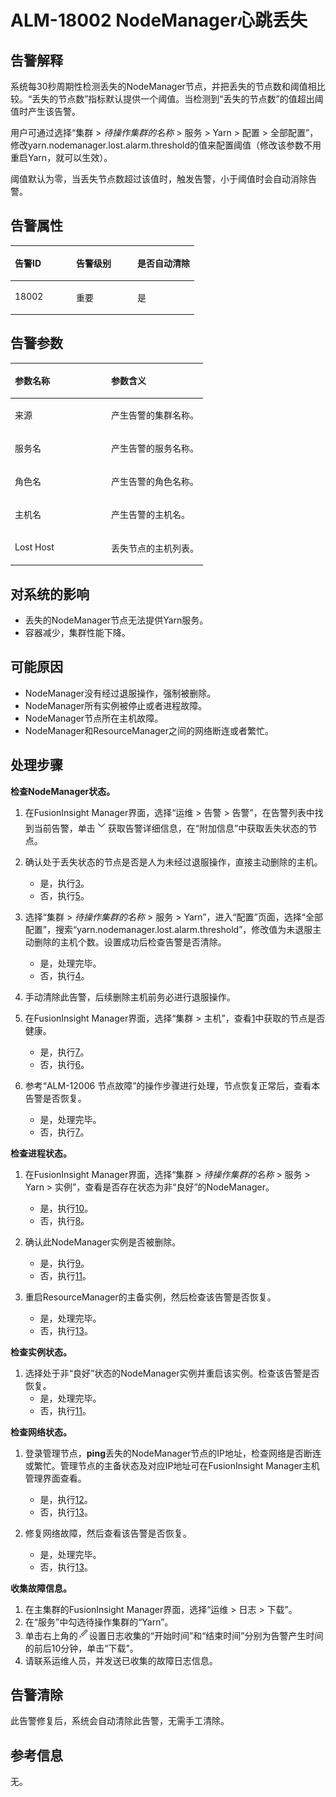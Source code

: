 # ALM-18002 NodeManager心跳丢失<a name="ALM-18002"></a>

## 告警解释<a name="section9054680"></a>

系统每30秒周期性检测丢失的NodeManager节点，并把丢失的节点数和阈值相比较。“丢失的节点数”指标默认提供一个阈值。当检测到“丢失的节点数”的值超出阈值时产生该告警。

用户可通过选择“集群 \>  _待操作集群的名称_  \> 服务 \> Yarn \> 配置 \> 全部配置”，修改yarn.nodemanager.lost.alarm.threshold的值来配置阈值（修改该参数不用重启Yarn，就可以生效）。

阈值默认为零，当丢失节点数超过该值时，触发告警，小于阈值时会自动消除告警。

## 告警属性<a name="section14383261"></a>

<a name="table1491941"></a>
<table><thead align="left"><tr id="row54548545"><th class="cellrowborder" valign="top" width="33.33333333333333%" id="mcps1.1.4.1.1"><p id="p56356030"><a name="p56356030"></a><a name="p56356030"></a>告警ID</p>
</th>
<th class="cellrowborder" valign="top" width="33.33333333333333%" id="mcps1.1.4.1.2"><p id="p1435736"><a name="p1435736"></a><a name="p1435736"></a>告警级别</p>
</th>
<th class="cellrowborder" valign="top" width="33.33333333333333%" id="mcps1.1.4.1.3"><p id="p49185782"><a name="p49185782"></a><a name="p49185782"></a>是否自动清除</p>
</th>
</tr>
</thead>
<tbody><tr id="row24625409"><td class="cellrowborder" valign="top" width="33.33333333333333%" headers="mcps1.1.4.1.1 "><p id="p48501088"><a name="p48501088"></a><a name="p48501088"></a>18002</p>
</td>
<td class="cellrowborder" valign="top" width="33.33333333333333%" headers="mcps1.1.4.1.2 "><p id="p36274044"><a name="p36274044"></a><a name="p36274044"></a>重要</p>
</td>
<td class="cellrowborder" valign="top" width="33.33333333333333%" headers="mcps1.1.4.1.3 "><p id="p52516412"><a name="p52516412"></a><a name="p52516412"></a>是</p>
</td>
</tr>
</tbody>
</table>

## 告警参数<a name="section62340489"></a>

<a name="table25970952"></a>
<table><thead align="left"><tr id="row54141476"><th class="cellrowborder" valign="top" width="50%" id="mcps1.1.3.1.1"><p id="p23383448"><a name="p23383448"></a><a name="p23383448"></a>参数名称</p>
</th>
<th class="cellrowborder" valign="top" width="50%" id="mcps1.1.3.1.2"><p id="p15011099"><a name="p15011099"></a><a name="p15011099"></a>参数含义</p>
</th>
</tr>
</thead>
<tbody><tr id="row2302832142015"><td class="cellrowborder" valign="top" width="50%" headers="mcps1.1.3.1.1 "><p id="p17935380415"><a name="p17935380415"></a><a name="p17935380415"></a>来源</p>
</td>
<td class="cellrowborder" valign="top" width="50%" headers="mcps1.1.3.1.2 "><p id="p187931338134115"><a name="p187931338134115"></a><a name="p187931338134115"></a>产生告警的集群名称。</p>
</td>
</tr>
<tr id="row7939544"><td class="cellrowborder" valign="top" width="50%" headers="mcps1.1.3.1.1 "><p id="p39123317"><a name="p39123317"></a><a name="p39123317"></a>服务名</p>
</td>
<td class="cellrowborder" valign="top" width="50%" headers="mcps1.1.3.1.2 "><p id="p14872090"><a name="p14872090"></a><a name="p14872090"></a>产生告警的服务名称。</p>
</td>
</tr>
<tr id="row66739952"><td class="cellrowborder" valign="top" width="50%" headers="mcps1.1.3.1.1 "><p id="p37226997"><a name="p37226997"></a><a name="p37226997"></a>角色名</p>
</td>
<td class="cellrowborder" valign="top" width="50%" headers="mcps1.1.3.1.2 "><p id="p62596758"><a name="p62596758"></a><a name="p62596758"></a>产生告警的角色名称。</p>
</td>
</tr>
<tr id="row26499917"><td class="cellrowborder" valign="top" width="50%" headers="mcps1.1.3.1.1 "><p id="p66118565"><a name="p66118565"></a><a name="p66118565"></a>主机名</p>
</td>
<td class="cellrowborder" valign="top" width="50%" headers="mcps1.1.3.1.2 "><p id="p54003533"><a name="p54003533"></a><a name="p54003533"></a>产生告警的主机名。</p>
</td>
</tr>
<tr id="row16269750"><td class="cellrowborder" valign="top" width="50%" headers="mcps1.1.3.1.1 "><p id="p169162942710"><a name="p169162942710"></a><a name="p169162942710"></a>Lost Host</p>
</td>
<td class="cellrowborder" valign="top" width="50%" headers="mcps1.1.3.1.2 "><p id="p42741538"><a name="p42741538"></a><a name="p42741538"></a>丢失节点的主机列表。</p>
</td>
</tr>
</tbody>
</table>

## 对系统的影响<a name="section24193493"></a>

-   丢失的NodeManager节点无法提供Yarn服务。
-   容器减少，集群性能下降。

## 可能原因<a name="section16414850"></a>

-   NodeManager没有经过退服操作，强制被删除。
-   NodeManager所有实例被停止或者进程故障。
-   NodeManager节点所在主机故障。
-   NodeManager和ResourceManager之间的网络断连或者繁忙。

## 处理步骤<a name="section13515930"></a>

**检查NodeManager状态。**

1.  <a name="li61419583194749"></a>在FusionInsight Manager界面，选择“运维 \> 告警 \> 告警”，在告警列表中找到当前告警，单击![](figures/zh-cn_image_0263895536.png)获取告警详细信息，在“附加信息”中获取丢失状态的节点。
2.  确认处于丢失状态的节点是否是人为未经过退服操作，直接主动删除的主机。
    -   是，执行[3](#li66611600194749)。
    -   否，执行[5](#li925923194749)。

3.  <a name="li66611600194749"></a>选择“集群 \>  _待操作集群的名称_  \> 服务 \> Yarn”，进入“配置”页面，选择“全部配置”，搜索“yarn.nodemanager.lost.alarm.threshold”，修改值为未退服主动删除的主机个数。设置成功后检查告警是否清除。
    -   是，处理完毕。
    -   否，执行[4](#li62633489194749)。

4.  <a name="li62633489194749"></a>手动清除此告警，后续删除主机前务必进行退服操作。
5.  <a name="li925923194749"></a>在FusionInsight Manager界面，选择“集群 \> 主机”，查看[1](#li61419583194749)中获取的节点是否健康。
    -   是，执行[7](#li1961161194749)。
    -   否，执行[6](#li16448867194749)。

6.  <a name="li16448867194749"></a>参考“ALM-12006 节点故障”的操作步骤进行处理，节点恢复正常后，查看本告警是否恢复。
    -   是，处理完毕。
    -   否，执行[7](#li1961161194749)。


**检查进程状态。**

1.  <a name="li1961161194749"></a>在FusionInsight Manager界面，选择“集群 \>  _待操作集群的名称_  \> 服务 \> Yarn \> 实例”，查看是否存在状态为非“良好”的NodeManager。
    -   是，执行[10](#li64163527194749)。
    -   否，执行[8](#li41079788194749)。

2.  <a name="li41079788194749"></a>确认此NodeManager实例是否被删除。
    -   是，执行[9](#li30856451194749)。
    -   否，执行[11](#li41604207194749)。

3.  <a name="li30856451194749"></a>重启ResourceManager的主备实例，然后检查该告警是否恢复。
    -   是，处理完毕。
    -   否，执行[13](#li28939094194749)。


**检查实例状态。**

1.  <a name="li64163527194749"></a>选择处于非“良好”状态的NodeManager实例并重启该实例。检查该告警是否恢复。
    -   是，处理完毕。
    -   否，执行[11](#li41604207194749)。


**检查网络状态。**

1.  <a name="li41604207194749"></a>登录管理节点，**ping**丢失的NodeManager节点的IP地址，检查网络是否断连或繁忙。管理节点的主备状态及对应IP地址可在FusionInsight Manager主机管理界面查看。
    -   是，执行[12](#li25585076194749)。
    -   否，执行[13](#li28939094194749)。

2.  <a name="li25585076194749"></a>修复网络故障，然后查看该告警是否恢复。
    -   是，处理完毕。
    -   否，执行[13](#li28939094194749)。


**收集故障信息。**

1.  <a name="li28939094194749"></a>在主集群的FusionInsight Manager界面，选择“运维 \> 日志 \> 下载”。
2.  在“服务”中勾选待操作集群的“Yarn”。
3.  单击右上角的![](figures/zh-cn_image_0263895445.png)设置日志收集的“开始时间”和“结束时间”分别为告警产生时间的前后10分钟，单击“下载”。
4.  请联系运维人员，并发送已收集的故障日志信息。

## 告警清除<a name="section169311343318"></a>

此告警修复后，系统会自动清除此告警，无需手工清除。

## 参考信息<a name="section54534508"></a>

无。

